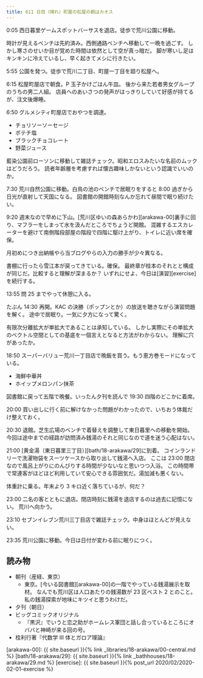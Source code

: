 ```yaml
---
title: 611 日目（晴れ）町屋の松屋の朝はカオス
---
```


0:05 西日暮里ゲームスポットバーサスを退店。徒歩で荒川公園に移動。

時計が見えるベンチは先約済み。西側通路ベンチへ移動して一晩を過ごす。
しかし寒さのせいか目が覚めた時間は依然として空が真っ暗だ。
脚が寒いし足はキンキンに冷えているし、早く起きてメシに行きたい。

5:55 公園を発つ。徒歩で荒川二丁目、町屋一丁目を廻り松屋へ。

6:15 松屋町屋店で朝食。P 玉子かけごはん牛皿。
後から来た若者男女グループのうちの男二人組。
店員へのあいさつの発声がはっきりしていて好感が持てるが、注文後爆睡。

6:50 グルメシティ町屋店でおやつを調達。

* チョリソーソーセージ
* ポテチ塩
* ブラックチョコレート
* 野菜ジュース

藍染公園前ローソンに移動して雑誌チェック。昭和エロスみたいな名前のムックはどうだろう。
読者年齢層を考慮すれば懐古趣味しかないという認識でいいのか。

7:30 荒川自然公園に移動。白鳥の池のベンチで居眠りをすると 8:00 過ぎから日光が直射して天国になる。
図書館の開館時刻なんか忘れて昼間で眠り続けたい。

9:20 週末なので早めに下山。[荒川区ゆいの森あらかわ][arakawa-00]裏手に回り、マフラーをしまって水を汲んだところでちょうど開館。
混雑するエスカレーターを避けて南側階段部屋の階段で四階に駆け上がり、トイレに近い席を確保。

月初めにつき出納帳やら当ブログやらの入力の勝手が少々異なる。

書棚に行ったら雪江本が戻ってきている。確保。
最終章が桂本のそれとと構成が同じだ。比較すると理解が深まるか？
いずれにせよ、今日は[演習][exercise]を続行する。

13:55 問 25 までやって休憩に入る。

たぶん 14:30 再開。KAC の決勝（ポップンとか）の放送を聴きながら演習問題を解く。
途中で居眠り。一気に夕方になって驚く。

有限次分離拡大が単拡大であることは承知している。
しかし実際にその単拡大のベクトル空間としての基底を一個言えとなると方法がわからない。
理解に穴があったか。

18:50 スーパーバリュー荒川一丁目店で晩飯を買う。もう恵方巻モードになっている。

* 海鮮中華丼
* ホイップメロンパン抹茶

図書館に戻って五階で晩餐。いったん夕刊を読んで 19:30 四階のどこかに着席。

20:00 買い出しに行く前に解けなかった問題がわかったので、いちおう体裁だけ整えておく。

20:30 退館。芝生広場のベンチで着替えを調整して東日暮里への移動を開始。
今回は途中までの経路が訪問済み銭湯のそれと同じなので道を迷う心配はない。

21:00 [黄金湯（東日暮里三丁目）][bath/18-arakawa/29]に到着。
コインランドリーで洗濯物袋をスーツケースから取り出して銭湯へ入店。
ここは 23:00 閉店なので風呂上がりにのんびりする時間が少ないなと思いつつ入浴。
この時間帯で常連客がほどほど利用していて安心できる雰囲気だ。湯加減も悪くない。

体重計に乗る。年末より 3 キロ近く落ちているが、何だ？

23:00 二名の客とともに退店。閉店時刻に銭湯を退店するのは過去に記憶にない。
荒川へ向かう。

23:10 セブンイレブン荒川三丁目店で雑誌チェック。中身はほとんどが見えない。

23:35 荒川公園に移動。今日は日付が変わる前に眠りにつく。

## 読み物

* 朝刊（産経、東京）
  * 東京。[今いる図書館][arakawa-00]の一階でやっている銭湯展示を取材。
    なんでも荒川区は人口あたりの銭湯数が 23 区ベスト 2 とのこと。
    私の銭湯探索が地味にキツイと思うわけだ。
* 夕刊（朝日）
* ビッグコミックオリジナル
  * 『黒沢』でいうと恋之助がホームレス軍団と話し合っているところにオババと神崎が来る回の号。
* 桂利行著『代数学 III 体とガロア理論』

[arakawa-00]: {{ site.baseurl }}{% link _libraries/18-arakawa/00-central.md %}
[bath/18-arakawa/29]: {{ site.baseurl }}{% link _bathhouses/18-arakawa/29.md %}
[exercise]: {{ site.baseurl }}{% post_url 2020/02/2020-02-01-exercise %}
